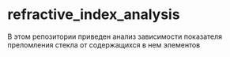 # refractive_index_analysis
В этом репозитории приведен анализ зависимости показателя преломления стекла от содержащихся в нем элементов
